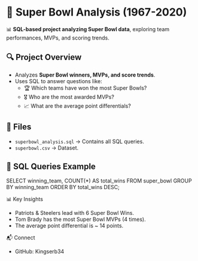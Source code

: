 # 🏈 Super Bowl Analysis (1967-2020)

📊 **SQL-based project analyzing Super Bowl data**, exploring team performances, MVPs, and scoring trends.

## 🔍 Project Overview
- Analyzes **Super Bowl winners, MVPs, and score trends**.
- Uses SQL to answer questions like:
  - 🏆 Which teams have won the most Super Bowls?
  - 🎖️ Who are the most awarded MVPs?
  - 📈 What are the average point differentials?

## 📂 Files
- `superbowl_analysis.sql` → Contains all SQL queries.
- `superbowl.csv` → Dataset.

## 🔧 SQL Queries Example

SELECT winning_team, COUNT(*) AS total_wins
FROM super_bowl
GROUP BY winning_team
ORDER BY total_wins DESC;

📊 Key Insights
  - Patriots & Steelers lead with 6 Super Bowl Wins.
  - Tom Brady has the most Super Bowl MVPs (4 times).
  - The average point differential is ~ 14 points.

📬 Connect
  - GitHub: Kingserb34
